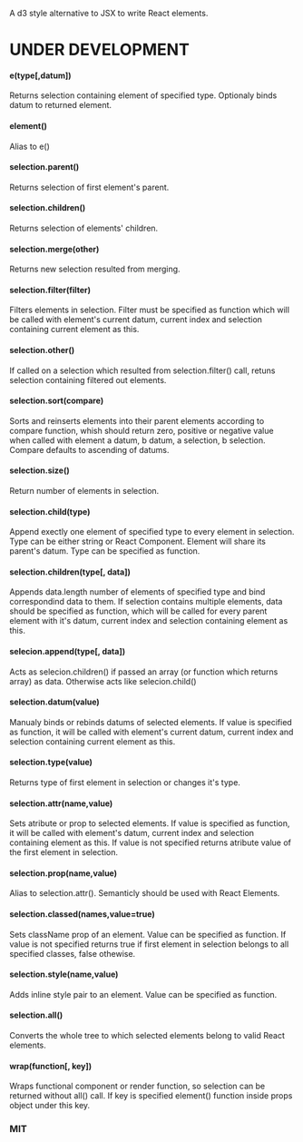 A d3 style alternative to JSX to write React elements.

# UNDER DEVELOPMENT #

#### e(type[,datum])
  Returns selection containing element of specified type. Optionaly binds datum to returned element.
#### element()
  Alias to e()
#### selection.parent()
  Returns selection of first element's parent.
#### selection.children()
  Returns selection of elements' children.
#### selection.merge(other)
  Returns new selection resulted from merging.
#### selection.filter(filter)
  Filters elements in selection. Filter must be specified as function which will be called with element's current datum, current index and selection containing current element as this.
#### selection.other()
  If called on a selection which resulted from selection.filter() call, retuns selection containing filtered out elements.
#### selection.sort(compare)
  Sorts and reinserts elements into their parent elements according to compare function, whish should return zero, positive or negative value when called with element a datum, b datum, a selection, b selection. Compare defaults to ascending of datums. 
#### selection.size()
  Return number of elements in selection.

#### selection.child(type)
  Append exectly one element of specified type to every element in selection. Type can be either string or React Component. Element will share its parent's datum. Type can be specified as function.
#### selection.children(type[, data])
  Appends data.length number of elements of specified type and bind correspondind data to them. If selection contains multiple elements, data should be specified as function, which will be called for every parent element with it's datum, current index and selection containing element as this. 
#### selecion.append(type[, data])
  Acts as selecion.children() if passed an array (or function which returns array) as data. Otherwise acts like selecion.child()
#### selection.datum(value)
  Manualy binds or rebinds datums of selected elements. If value is specified as function, it will be called with element's current datum, current index and selection containing current element as this.


#### selection.type(value)
  Returns type of first element in selection or changes it's type.
#### selection.attr(name,value)
  Sets atribute or prop to selected elements. If value is specified as function, it will be called with element's datum, current index and selection containing element as this. If value is not specified returns atribute value of the first element in selection.
#### selection.prop(name,value)
  Alias to selection.attr(). Semanticly should be used with React Elements.
#### selection.classed(names,value=true)
  Sets className prop of an element. Value can be specified as function. If value is not specified returns true if first element in selection belongs to all specified classes, false othewise.
#### selection.style(name,value)
  Adds inline style pair to an element. Value can be specified as function.

#### selection.all()
  Converts the whole tree to which selected elements belong to valid React elements.
  
#### wrap(function[, key])
  Wraps functional component or render function, so selection can be returned without all() call. If key is specified element() function inside props object under this key.
  
### MIT